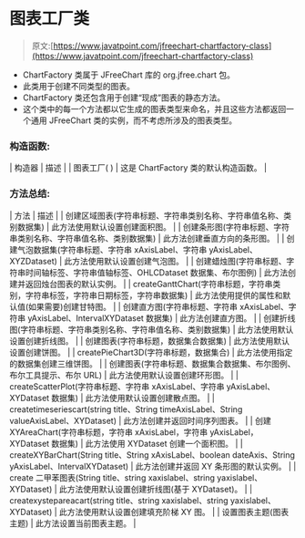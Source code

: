 # 图表工厂类

> 原文:[https://www.javatpoint.com/jfreechart-chartfactory-class](https://www.javatpoint.com/jfreechart-chartfactory-class)

*   ChartFactory 类属于 JFreeChart 库的 org.jfree.chart 包。
*   此类用于创建不同类型的图表。
*   ChartFactory 类还包含用于创建“现成”图表的静态方法。
*   这个类中的每一个方法都以它生成的图表类型来命名，并且这些方法都返回一个通用 JFreeChart 类的实例，而不考虑所涉及的图表类型。

### 构造函数:

| 构造器 | 描述 |
| 图表工厂( ) | 这是 ChartFactory 类的默认构造函数。 |

### 方法总结:

| 方法 | 描述 |
| 创建区域图表(字符串标题、字符串类别名称、字符串值名称、类别数据集) | 此方法使用默认设置创建面积图。 |
| 创建条形图(字符串标题、字符串类别名称、字符串值名称、类别数据集) | 此方法创建垂直方向的条形图。 |
| 创建气泡数据集(字符串标题、字符串 xAxisLabel、字符串 yAxisLabel、XYZDataset) | 此方法使用默认设置创建气泡图。 |
| 创建蜡烛图(字符串标题、字符串时间轴标签、字符串值轴标签、OHLCDataset 数据集、布尔图例) | 此方法创建并返回烛台图表的默认实例。 |
| createGanttChart(字符串标题，字符串类别，字符串标签，字符串日期标签，字符串数据集) | 此方法使用提供的属性和默认值(如果需要)创建甘特图。 |
| 创建直方图(字符串标题、字符串 xAxisLabel、字符串 yAxisLabel、IntervalXYDataset 数据集) | 此方法创建直方图。 |
| 创建折线图(字符串标题、字符串类别名称、字符串值名称、类别数据集) | 此方法使用默认设置创建折线图。 |
| 创建图表(字符串标题，数据集合数据集) | 此方法使用默认设置创建饼图。 |
| createPieChart3D(字符串标题，数据集合) | 此方法使用指定的数据集创建三维饼图。 |
| 创建图表(字符串标题、数据集合数据集、布尔图例、布尔工具提示、布尔 URL) | 此方法使用默认设置创建环形图。 |
| createScatterPlot(字符串标题、字符串 xAxisLabel、字符串 yAxisLabel、XYDataset 数据集) | 此方法使用默认设置创建散点图。 |
| createtimeseriescart(string title、String timeAxisLabel、String valueAxisLabel、XYDataset) | 此方法创建并返回时间序列图表。 |
| 创建 XYAreaChart(字符串标题，字符串 xAxisLabel，字符串 yAxisLabel，XYDataset 数据集) | 此方法使用 XYDataset 创建一个面积图。 |
| createXYBarChart(String title、String xAxisLabel、boolean dateAxis、String yAxisLabel、IntervalXYDataset) | 此方法创建并返回 XY 条形图的默认实例。 |
| create 二甲苯图表(String title、string xaxislabel、string yaxislabel、XYDataset) | 此方法使用默认设置创建折线图(基于 XYDataset)。 |
| createxystepareacart(string title、string xaxislabel、string yaxislabel、XYDataset) | 此方法使用默认设置创建填充阶梯 XY 图。 |
| 设置图表主题(图表主题) | 此方法设置当前图表主题。 |